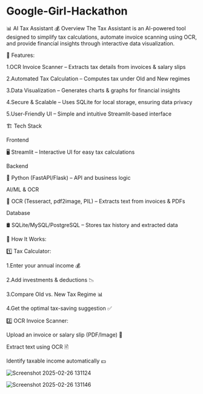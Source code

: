 # Google-Girl-Hackathon
📊 AI Tax Assistant 💰
Overview
The Tax Assistant is an AI-powered tool designed to simplify tax calculations, automate invoice scanning using OCR, and provide financial insights through interactive data visualization.

🚀 Features:

1.OCR Invoice Scanner – Extracts tax details from invoices & salary slips

2.Automated Tax Calculation – Computes tax under Old and New regimes

3.Data Visualization – Generates charts & graphs for financial insights

4.Secure & Scalable – Uses SQLite for local storage, ensuring data privacy

5.User-Friendly UI – Simple and intuitive Streamlit-based interface

🏗 Tech Stack

Frontend

🖥 Streamlit – Interactive UI for easy tax calculations

Backend 

🐍 Python (FastAPI/Flask) – API and business logic

AI/ML & OCR

📄 OCR (Tesseract, pdf2image, PIL) – Extracts text from invoices & PDFs

Database

🛢 SQLite/MySQL/PostgreSQL – Stores tax history and extracted data

🎯 How It Works:

1️⃣ Tax Calculator:

1.Enter your annual income 💰

2.Add investments & deductions 📉

3.Compare Old vs. New Tax Regime 📊

4.Get the optimal tax-saving suggestion ✅

2️⃣ OCR Invoice Scanner:

Upload an invoice or salary slip (PDF/Image) 📄

Extract text using OCR 🖹

Identify taxable income automatically 💵

![Screenshot 2025-02-26 131124](https://github.com/user-attachments/assets/25881a4f-e447-409e-8dd7-a35b408c22d9)

![Screenshot 2025-02-26 131146](https://github.com/user-attachments/assets/21775313-0724-4027-b435-34ffdcd48a8b)

